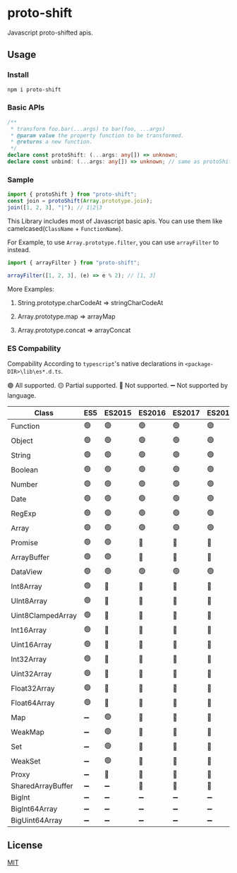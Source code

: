 # proto-shift

Javascript proto-shifted apis.

## Usage

### Install

```sh
npm i proto-shift
```

### Basic APIs

```typescript
/**
 * transform foo.bar(...args) to bar(foo, ...args)
 * @param value the property function to be transformed.
 * @returns a new function.
 */
declare const protoShift: (...args: any[]) => unknown;
declare const unbind: (...args: any[]) => unknown; // same as protoShift
```

### Sample

```javascript
import { protoShift } from "proto-shift";
const join = protoShift(Array.prototype.join);
join([1, 2, 3], "|"); // 1|2|3
```

This Library includes most of Javascript basic apis. You can use them like camelcased(`ClassName` + `FunctionName`).

For Example, to use `Array.prototype.filter`, you can use `arrayFilter` to instead.

```javascript
import { arrayFilter } from "proto-shift";

arrayFilter([1, 2, 3], (e) => e % 2); // [1, 3]
```

More Examples:

1. String.prototype.charCodeAt => stringCharCodeAt

2. Array.prototype.map => arrayMap

3. Array.prototype.concat => arrayConcat

### ES Compability

Compability According to `typescript`'s native declarations in `<package-DIR>\lib\es*.d.ts`.

🟢 All supported. 🟡 Partial supported. 🔴 Not supported. ➖ Not supported by language.

| Class             | ES5 | ES2015 | ES2016 | ES2017 | ES2018 | ES2019 | ES2020 | ES2021 | ES2022 | ES2023 |
| ----------------- | --- | ------ | ------ | ------ | ------ | ------ | ------ | ------ | ------ | ------ |
| Function          | 🟢  | 🟢     | 🟢     | 🟢     | 🟢     | 🟢     | 🟢     | 🟢     | 🟢     | 🟢     |
| Object            | 🟢  | 🟢     | 🟢     | 🟢     | 🟢     | 🟢     | 🟢     | 🟢     | 🟢     | 🟢     |
| String            | 🟢  | 🟢     | 🟢     | 🟢     | 🟢     | 🟢     | 🟢     | 🟢     | 🟢     | 🟢     |
| Boolean           | 🟢  | 🟢     | 🟢     | 🟢     | 🟢     | 🟢     | 🟢     | 🟢     | 🟢     | 🟢     |
| Number            | 🟢  | 🟢     | 🟢     | 🟢     | 🟢     | 🟢     | 🟢     | 🟢     | 🟢     | 🟢     |
| Date              | 🟢  | 🟢     | 🟢     | 🟢     | 🟢     | 🟢     | 🟢     | 🟢     | 🟢     | 🟢     |
| RegExp            | 🟢  | 🟢     | 🟢     | 🟢     | 🟢     | 🟢     | 🟢     | 🟢     | 🟢     | 🟢     |
| Array             | 🟢  | 🟢     | 🟢     | 🟢     | 🟢     | 🟢     | 🟢     | 🟢     | 🟢     | 🟢     |
| Promise           | 🟢  | 🟢     | 🔴     | 🔴     | 🔴     | 🔴     | 🔴     | 🔴     | 🔴     | 🔴     |
| ArrayBuffer       | 🟢  | 🟢     | 🔴     | 🔴     | 🔴     | 🔴     | 🔴     | 🔴     | 🔴     | 🔴     |
| DataView          | 🟢  | 🟢     | 🟢     | 🟢     | 🟢     | 🟢     | 🟢     | 🟢     | 🟢     | 🟢     |
| Int8Array         | 🟢  | 🔴     | 🔴     | 🔴     | 🔴     | 🔴     | 🔴     | 🔴     | 🔴     | 🔴     |
| UInt8Array        | 🟢  | 🔴     | 🔴     | 🔴     | 🔴     | 🔴     | 🔴     | 🔴     | 🔴     | 🔴     |
| Uint8ClampedArray | 🟢  | 🔴     | 🔴     | 🔴     | 🔴     | 🔴     | 🔴     | 🔴     | 🔴     | 🔴     |
| Int16Array        | 🟢  | 🔴     | 🔴     | 🔴     | 🔴     | 🔴     | 🔴     | 🔴     | 🔴     | 🔴     |
| Uint16Array       | 🟢  | 🔴     | 🔴     | 🔴     | 🔴     | 🔴     | 🔴     | 🔴     | 🔴     | 🔴     |
| Int32Array        | 🟢  | 🔴     | 🔴     | 🔴     | 🔴     | 🔴     | 🔴     | 🔴     | 🔴     | 🔴     |
| Uint32Array       | 🟢  | 🔴     | 🔴     | 🔴     | 🔴     | 🔴     | 🔴     | 🔴     | 🔴     | 🔴     |
| Float32Array      | 🟢  | 🔴     | 🔴     | 🔴     | 🔴     | 🔴     | 🔴     | 🔴     | 🔴     | 🔴     |
| Float64Array      | 🟢  | 🔴     | 🔴     | 🔴     | 🔴     | 🔴     | 🔴     | 🔴     | 🔴     | 🔴     |
| Map               | ➖  | 🟢     | 🔴     | 🔴     | 🔴     | 🔴     | 🔴     | 🔴     | 🔴     | 🔴     |
| WeakMap           | ➖  | 🟢     | 🔴     | 🔴     | 🔴     | 🔴     | 🔴     | 🔴     | 🔴     | 🔴     |
| Set               | ➖  | 🟢     | 🔴     | 🔴     | 🔴     | 🔴     | 🔴     | 🔴     | 🔴     | 🔴     |
| WeakSet           | ➖  | 🟢     | 🔴     | 🔴     | 🔴     | 🔴     | 🔴     | 🔴     | 🔴     | 🔴     |
| Proxy             | ➖  | 🔴     | 🔴     | 🔴     | 🔴     | 🔴     | 🔴     | 🔴     | 🔴     | 🔴     |
| SharedArrayBuffer | ➖  | ➖     | 🔴     | 🔴     | 🔴     | 🔴     | 🔴     | 🔴     | 🔴     | 🔴     |
| BigInt            | ➖  | ➖     | ➖     | ➖     | ➖     | 🔴     | 🔴     | 🔴     | 🔴     | 🔴     |
| BigInt64Array     | ➖  | ➖     | ➖     | ➖     | ➖     | 🔴     | 🔴     | 🔴     | 🔴     | 🔴     |
| BigUint64Array    | ➖  | ➖     | ➖     | ➖     | ➖     | 🔴     | 🔴     | 🔴     | 🔴     | 🔴     |

## License

[MIT](./LICENSE)
